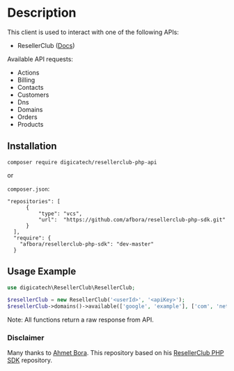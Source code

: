 # Description
This client is used to interact with one of the following APIs:
 * ResellerClub ([Docs](https://resellerclub.webpropanel.com/kb/answer/751))
 
Available API requests: 
* Actions
* Billing
* Contacts
* Customers
* Dns
* Domains
* Orders
* Products


## Installation
```console
composer require digicatech/resellerclub-php-api
```
or

`composer.json`:
```
"repositories": [
      {
          "type": "vcs",
          "url":  "https://github.com/afbora/resellerclub-php-sdk.git"
      }
  ],
  "require": {
    "afbora/resellerclub-php-sdk": "dev-master"
  }
  ```

## Usage Example
```php
use digicatech\ResellerClub\ResellerClub;

$resellerClub = new ResellerClub('<userId>', '<apiKey>');
$resellerClub->domains()->available(['google', 'example'], ['com', 'net']);
```
Note: All functions return a raw response from API.


### Disclaimer
Many thanks to [Ahmet Bora](https://github.com/afbora "Ahmet Bora"). This repository based on his [ResellerClub PHP SDK](https://github.com/afbora/resellerclub-php-sdk "ResellerClub PHP SDK") repository.
